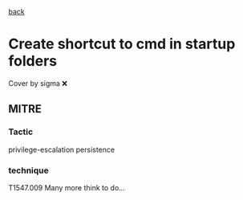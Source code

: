 [back](../index.md)
# Create shortcut to cmd in startup folders
Cover by sigma :x: 
## MITRE
### Tactic
privilege-escalation
persistence
### technique
T1547.009
Many more think to do...